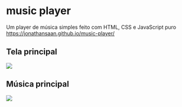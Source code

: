# music player
Um player de música simples feito com HTML, CSS e JavaScript puro
https://jonathansaan.github.io/music-player/

## Tela principal
![](https://github.com/JonathanSaan/music-player/blob/40838d2b5feeb67b84e22c7ee4556aafd0553859/Screenshot_2022-03-12-10-34-56-1.png)

## Música principal
![](https://github.com/JonathanSaan/music-player/blob/0f9960ffca480749a8d91b3e521fe0aec71578be/Screenshot_2022-03-12-10-34-52-1.png)
